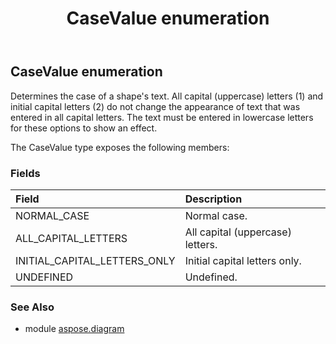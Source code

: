 ﻿---
title: CaseValue enumeration
second_title: Aspose.Diagram for Python via .NET API References
description: 
type: docs
weight: 2680
url: /python-net/aspose.diagram/casevalue/
is_root: false
---

## CaseValue enumeration

Determines the case of a shape's text.
All capital (uppercase) letters (1) and initial capital letters (2) do not change the appearance of text that was entered in all capital letters. The text must be entered in lowercase letters for these options to show an effect.



The CaseValue type exposes the following members:

### Fields
| Field | Description |
| :- | :- |
| NORMAL_CASE | Normal case. |
| ALL_CAPITAL_LETTERS | All capital (uppercase) letters. |
| INITIAL_CAPITAL_LETTERS_ONLY | Initial capital letters only. |
| UNDEFINED | Undefined. |


### See Also

* module [aspose.diagram](../)
